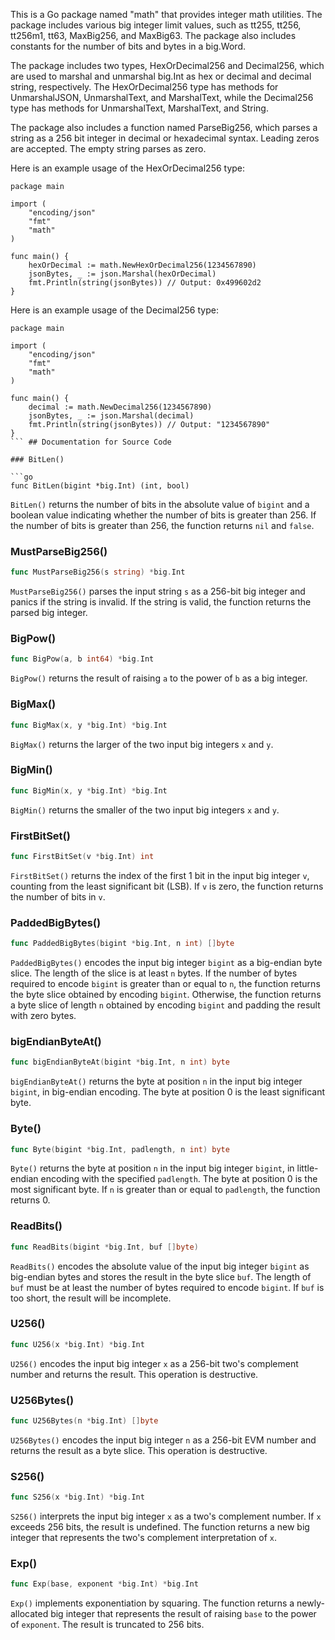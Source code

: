 This is a Go package named "math" that provides integer math utilities. The package includes various big integer limit values, such as tt255, tt256, tt256m1, tt63, MaxBig256, and MaxBig63. The package also includes constants for the number of bits and bytes in a big.Word. 

The package includes two types, HexOrDecimal256 and Decimal256, which are used to marshal and unmarshal big.Int as hex or decimal and decimal string, respectively. The HexOrDecimal256 type has methods for UnmarshalJSON, UnmarshalText, and MarshalText, while the Decimal256 type has methods for UnmarshalText, MarshalText, and String. 

The package also includes a function named ParseBig256, which parses a string as a 256 bit integer in decimal or hexadecimal syntax. Leading zeros are accepted. The empty string parses as zero.

Here is an example usage of the HexOrDecimal256 type:

```
package main

import (
	"encoding/json"
	"fmt"
	"math"
)

func main() {
	hexOrDecimal := math.NewHexOrDecimal256(1234567890)
	jsonBytes, _ := json.Marshal(hexOrDecimal)
	fmt.Println(string(jsonBytes)) // Output: 0x499602d2
}
```

Here is an example usage of the Decimal256 type:

```
package main

import (
	"encoding/json"
	"fmt"
	"math"
)

func main() {
	decimal := math.NewDecimal256(1234567890)
	jsonBytes, _ := json.Marshal(decimal)
	fmt.Println(string(jsonBytes)) // Output: "1234567890"
}
``` ## Documentation for Source Code

### BitLen()

```go
func BitLen(bigint *big.Int) (int, bool)
```

`BitLen()` returns the number of bits in the absolute value of `bigint` and a boolean value indicating whether the number of bits is greater than 256. If the number of bits is greater than 256, the function returns `nil` and `false`.

### MustParseBig256()

```go
func MustParseBig256(s string) *big.Int
```

`MustParseBig256()` parses the input string `s` as a 256-bit big integer and panics if the string is invalid. If the string is valid, the function returns the parsed big integer.

### BigPow()

```go
func BigPow(a, b int64) *big.Int
```

`BigPow()` returns the result of raising `a` to the power of `b` as a big integer.

### BigMax()

```go
func BigMax(x, y *big.Int) *big.Int
```

`BigMax()` returns the larger of the two input big integers `x` and `y`.

### BigMin()

```go
func BigMin(x, y *big.Int) *big.Int
```

`BigMin()` returns the smaller of the two input big integers `x` and `y`.

### FirstBitSet()

```go
func FirstBitSet(v *big.Int) int
```

`FirstBitSet()` returns the index of the first 1 bit in the input big integer `v`, counting from the least significant bit (LSB). If `v` is zero, the function returns the number of bits in `v`.

### PaddedBigBytes()

```go
func PaddedBigBytes(bigint *big.Int, n int) []byte
```

`PaddedBigBytes()` encodes the input big integer `bigint` as a big-endian byte slice. The length of the slice is at least `n` bytes. If the number of bytes required to encode `bigint` is greater than or equal to `n`, the function returns the byte slice obtained by encoding `bigint`. Otherwise, the function returns a byte slice of length `n` obtained by encoding `bigint` and padding the result with zero bytes.

### bigEndianByteAt()

```go
func bigEndianByteAt(bigint *big.Int, n int) byte
```

`bigEndianByteAt()` returns the byte at position `n` in the input big integer `bigint`, in big-endian encoding. The byte at position 0 is the least significant byte.

### Byte()

```go
func Byte(bigint *big.Int, padlength, n int) byte
```

`Byte()` returns the byte at position `n` in the input big integer `bigint`, in little-endian encoding with the specified `padlength`. The byte at position 0 is the most significant byte. If `n` is greater than or equal to `padlength`, the function returns 0.

### ReadBits()

```go
func ReadBits(bigint *big.Int, buf []byte)
```

`ReadBits()` encodes the absolute value of the input big integer `bigint` as big-endian bytes and stores the result in the byte slice `buf`. The length of `buf` must be at least the number of bytes required to encode `bigint`. If `buf` is too short, the result will be incomplete.

### U256()

```go
func U256(x *big.Int) *big.Int
```

`U256()` encodes the input big integer `x` as a 256-bit two's complement number and returns the result. This operation is destructive.

### U256Bytes()

```go
func U256Bytes(n *big.Int) []byte
```

`U256Bytes()` encodes the input big integer `n` as a 256-bit EVM number and returns the result as a byte slice. This operation is destructive.

### S256()

```go
func S256(x *big.Int) *big.Int
```

`S256()` interprets the input big integer `x` as a two's complement number. If `x` exceeds 256 bits, the result is undefined. The function returns a new big integer that represents the two's complement interpretation of `x`.

### Exp()

```go
func Exp(base, exponent *big.Int) *big.Int
```

`Exp()` implements exponentiation by squaring. The function returns a newly-allocated big integer that represents the result of raising `base` to the power of `exponent`. The result is truncated to 256 bits.